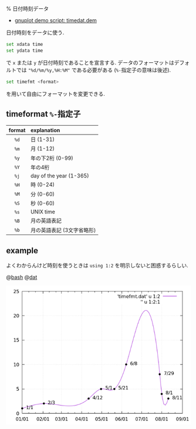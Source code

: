 % 日付時刻データ

- [gnuplot demo script: timedat.dem](http://www.gnuplot.info/demo/timedat.html)

日付時刻をデータに使う.

```bash
set xdata time
set ydata time
```

で `x` または `y` が日付時刻であることを宣言する.
データのフォーマットはデフォルトでは `"%d/%m/%y,%H:%M"` である必要がある (`%-`指定子の意味は後述).

```bash
set timefmt <format>
```

を用いて自由にフォーマットを変更できる.

## timeformat `%-`指定子

| format   | explanation                |
| :------: | :-----------               |
| `%d`     | 日 (1-31)                  |
| `%m`     | 月 (1-12)                  |
| `%y`     | 年の下2桁 (0-99)           |
| `%Y`     | 年の4桁                    |
| `%j`     | day of the year (1-365)    |
| `%H`     | 時 (0-24)                  |
| `%M`     | 分 (0-60)                  |
| `%S`     | 秒 (0-60)                  |
| `%s`     | UNIX time                  |
| `%B`     | 月の英語表記               |
| `%b`     | 月の英語表記 (3文字省略形) |

## example

よくわからんけど時刻を使うときは `using 1:2` を明示しないと困惑するらしい.

@[bash](data.timefmt.gp)
@[dat](data.timefmt.dat)

![](data.timefmt.png)
